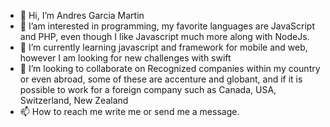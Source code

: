 - 👋 Hi, I’m Andres Garcia Martin
- 👀 I’am interested in programming, my favorite languages ​​are JavaScript and PHP, even though I like Javascript much more along with NodeJs.
- 🌱 I’m currently learning javascript and framework for mobile and web, however I am looking for new challenges with swift
- 💞️ I’m looking to collaborate on Recognized companies within my country or even abroad, some of these are accenture and globant, and if it is possible to work for a foreign company such as Canada, USA, Switzerland, New Zealand
- 📫 How to reach me write me or send me a message.

<!---
andress1014/andress1014 is a ✨ special ✨ repository because its `README.md` (this file) appears on your GitHub profile.
You can click the Preview link to take a look at your changes.
--->
